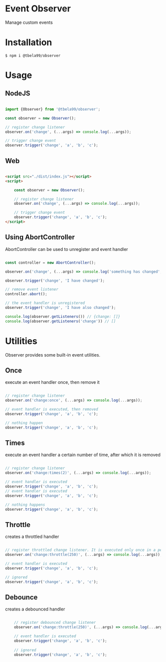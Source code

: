 # Event Observer

Manage custom events

# Installation

```shell
$ npm i @tbela99/observer
```

# Usage

## NodeJS

```Javascript

import {Observer} from '@tbela99/observer';

const observer = new Observer();

// register change listener
observer.on('change', (...args) => console.log(...args));

// trigger change event
observer.trigger('change', 'a', 'b', 'c');

```

## Web

```html

<script src="./dist/index.js"></script>
<script>

    const observer = new Observer();

    // register change listener
    observer.on('change', (...args) => console.log(...args));

    // trigger change event
    observer.trigger('change', 'a', 'b', 'c');
</script>
```

## Using AbortController

AbortController can be used to unregister and event handler

```javascript

const controller = new AbortController();

observer.on('change', (...args) => console.log('something has changed', ...args), controller.signal);

observer.trigger('change', 'I have changed');

// remove event listener
controller.abort();

// the event handler is unregistered
observer.trigger('change', 'I have also changed');

console.log(observer.getListeners()) // {change: []}
console.log(observer.getListeners('change')) // []
```

# Utilities

Observer provides some built-in event utilities.

## Once

execute an event handler once, then remove it

```javascript

// register change listener
observer.on('change:once', (...args) => console.log(...args));

// event handler is executed, then removed
observer.trigger('change', 'a', 'b', 'c');

// nothing happen
observer.trigger('change', 'a', 'b', 'c');

```

## Times

execute an event handler a certain number of time, after which it is removed

```javascript

// register change listener
observer.on('change:times(2)', (...args) => console.log(...args));

// event handler is executed
observer.trigger('change', 'a', 'b', 'c');
// event handler is executed
observer.trigger('change', 'a', 'b', 'c');

// nothing happens
observer.trigger('change', 'a', 'b', 'c');
```

## Throttle

creates a throttled handler

```javascript

// register throttled change listener. It is executed only once in a period of 250ms
observer.on('change:throttle(250)', (...args) => console.log(...args));

// event handler is executed
observer.trigger('change', 'a', 'b', 'c');

// ignored
observer.trigger('change', 'a', 'b', 'c');
```
## Debounce

creates a debounced handler

```javascript

    // register debounced change listener
    observer.on('change:throttle(250)', (...args) => console.log(...args));

    // event handler is executed
    observer.trigger('change', 'a', 'b', 'c');
    
    // ignored
    observer.trigger('change', 'a', 'b', 'c');
```
